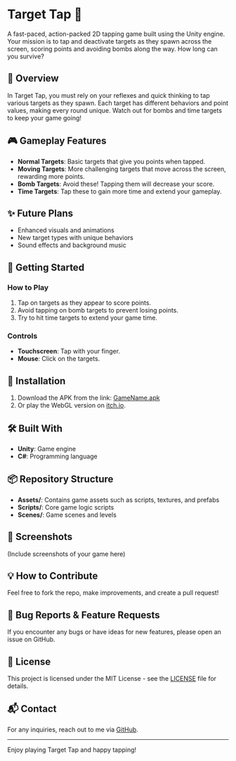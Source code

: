 # Target Tap 🎯
A fast-paced, action-packed 2D tapping game built using the Unity engine. Your mission is to tap and deactivate targets as they spawn across the screen, scoring points and avoiding bombs along the way. How long can you survive?

## 📖 Overview
In Target Tap, you must rely on your reflexes and quick thinking to tap various targets as they spawn. Each target has different behaviors and point values, making every round unique. Watch out for bombs and time targets to keep your game going!

## 🎮 Gameplay Features
- **Normal Targets**: Basic targets that give you points when tapped.
- **Moving Targets**: More challenging targets that move across the screen, rewarding more points.
- **Bomb Targets**: Avoid these! Tapping them will decrease your score.
- **Time Targets**: Tap these to gain more time and extend your gameplay.
  
## ✨ Future Plans
- Enhanced visuals and animations
- New target types with unique behaviors
- Sound effects and background music

## 🚀 Getting Started
### How to Play
1. Tap on targets as they appear to score points.
2. Avoid tapping on bomb targets to prevent losing points.
3. Try to hit time targets to extend your game time.

### Controls
- **Touchscreen**: Tap with your finger.
- **Mouse**: Click on the targets.

## 🔧 Installation
1. Download the APK from the link: [GameName.apk](#)
2. Or play the WebGL version on [itch.io](#).

## 🛠 Built With
- **Unity**: Game engine
- **C#**: Programming language

## 📦 Repository Structure
- **Assets/**: Contains game assets such as scripts, textures, and prefabs
- **Scripts/**: Core game logic scripts
- **Scenes/**: Game scenes and levels

## 📸 Screenshots
(Include screenshots of your game here)

## 💡 How to Contribute
Feel free to fork the repo, make improvements, and create a pull request!

## 🐞 Bug Reports & Feature Requests
If you encounter any bugs or have ideas for new features, please open an issue on GitHub.

## 📄 License
This project is licensed under the MIT License - see the [LICENSE](LICENSE) file for details.

## 📬 Contact
For any inquiries, reach out to me via [GitHub](https://github.com/mxg-mega).

---
Enjoy playing Target Tap and happy tapping!
